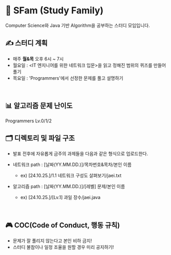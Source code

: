 # 🎈 SFam (Study Family)
Computer Science와 Java 기반 Algorithm을 공부하는 스터디 모임입니다.
<br>

## ✍️ 스터디 계획
- 매주 **월&목** 오후 6시 ~ 7시
- 월요일 : <IT 엔지니어를 위한 네트워크 입문>을 읽고 정해진 범위의 퀴즈를 만들어 풀기
- 목요일 : 'Programmers'에서 선정한 문제를 풀고 설명하기
<br>

## 📊 알고리즘 문제 난이도
Programmers Lv.0/1/2
<br>

## 🗂️ 디렉토리 및 파일 구조
- 발표 전후에 자유롭게 금주의 과제들을 다음과 같은 형식으로 업로드한다.
  
- 네트워크 path : [날짜(YY.MM.DD.)]/목차번호&목차/본인 이름
  - ex) [24.10.25.]/1.1 네트워크 구성도 살펴보기/jaei.txt
    
- 알고리즘 path : [날짜(YY.MM.DD.)]/[레벨] 문제/본인 이름
  - ex) [24.10.25.]/[Lv.1] 과일 장수/jaei.java
<br>

## 🎮 COC(Code of Conduct, 행동 규칙)
- 문제가 잘 풀리지 않는다고 본인 비하 금지!
- 스터디 불참이나 일정 조율을 원할 경우 미리 공지하기!
<br>
